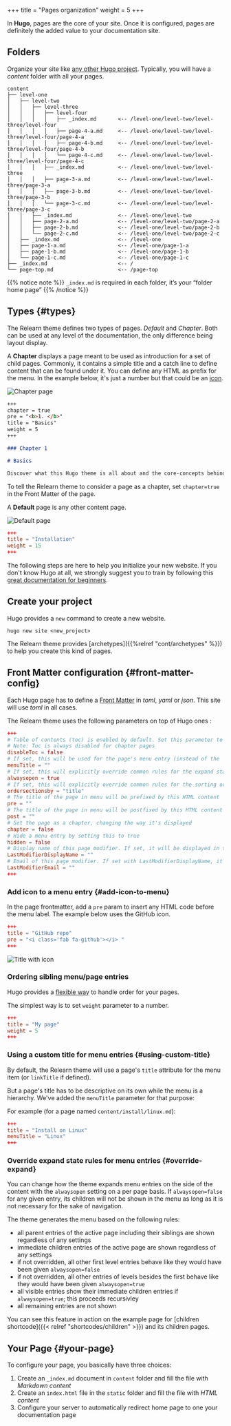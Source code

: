 +++
title = "Pages organization"
weight = 5
+++

In **Hugo**, pages are the core of your site. Once it is configured, pages are definitely the added value to your documentation site.

## Folders

Organize your site like [any other Hugo project](https://gohugo.io/content/organization/). Typically, you will have a *content* folder with all your pages.

````plaintext
content
├── level-one
│   ├── level-two
│   │   ├── level-three
│   │   │   ├── level-four
│   │   │   │   ├── _index.md       <-- /level-one/level-two/level-three/level-four
│   │   │   │   ├── page-4-a.md     <-- /level-one/level-two/level-three/level-four/page-4-a
│   │   │   │   ├── page-4-b.md     <-- /level-one/level-two/level-three/level-four/page-4-b
│   │   │   │   └── page-4-c.md     <-- /level-one/level-two/level-three/level-four/page-4-c
│   │   │   ├── _index.md           <-- /level-one/level-two/level-three
│   │   │   ├── page-3-a.md         <-- /level-one/level-two/level-three/page-3-a
│   │   │   ├── page-3-b.md         <-- /level-one/level-two/level-three/page-3-b
│   │   │   └── page-3-c.md         <-- /level-one/level-two/level-three/page-3-c
│   │   ├── _index.md               <-- /level-one/level-two
│   │   ├── page-2-a.md             <-- /level-one/level-two/page-2-a
│   │   ├── page-2-b.md             <-- /level-one/level-two/page-2-b
│   │   └── page-2-c.md             <-- /level-one/level-two/page-2-c
│   ├── _index.md                   <-- /level-one
│   ├── page-1-a.md                 <-- /level-one/page-1-a
│   ├── page-1-b.md                 <-- /level-one/page-1-b
│   └── page-1-c.md                 <-- /level-one/page-1-c
├── _index.md                       <-- /
└── page-top.md                     <-- /page-top
````

{{% notice note %}}
`_index.md` is required in each folder, it’s your “folder home page”
{{% /notice %}}

## Types {#types}

The Relearn theme defines two types of pages. *Default* and *Chapter*. Both can be used at any level of the documentation, the only difference being layout display.

A **Chapter** displays a page meant to be used as introduction for a set of child pages. Commonly, it contains a simple title and a catch line to define content that can be found under it.
You can define any HTML as prefix for the menu. In the example below, it's just a number but that could be an [icon](https://fortawesome.github.io/Font-Awesome/).

![Chapter page](/cont/pages/images/pages-chapter.png?width=50pc)

```markdown
+++
chapter = true
pre = "<b>1. </b>"
title = "Basics"
weight = 5
+++

### Chapter 1

# Basics

Discover what this Hugo theme is all about and the core-concepts behind it.
```

To tell the Relearn theme to consider a page as a chapter, set `chapter=true` in the Front Matter of the page.

A **Default** page is any other content page.

![Default page](/cont/pages/images/pages-default.png?width=50pc)

```toml
+++
title = "Installation"
weight = 15
+++
```

The following steps are here to help you initialize your new website. If you don't know Hugo at all, we strongly suggest you to train by following this [great documentation for beginners](https://gohugo.io/overview/quickstart/).

## Create your project

Hugo provides a `new` command to create a new website.

```shell
hugo new site <new_project>
```

The Relearn theme provides [archetypes]({{%relref "cont/archetypes" %}}) to help you create this kind of pages.

## Front Matter configuration {#front-matter-config}

Each Hugo page has to define a [Front Matter](https://gohugo.io/content/front-matter/) in *toml*, *yaml* or *json*. This site will use *toml* in all cases.

The Relearn theme uses the following parameters on top of Hugo ones :

```toml
+++
# Table of contents (toc) is enabled by default. Set this parameter to true to disable it.
# Note: Toc is always disabled for chapter pages
disableToc = false
# If set, this will be used for the page's menu entry (instead of the `title` attribute)
menuTitle = ""
# If set, this will explicitly override common rules for the expand state of a page's menu entry
alwaysopen = true
# If set, this will explicitly override common rules for the sorting order of a page's submenu entries
ordersectionsby = "title"
# The title of the page in menu will be prefixed by this HTML content
pre = ""
# The title of the page in menu will be postfixed by this HTML content
post = ""
# Set the page as a chapter, changing the way it's displayed
chapter = false
# Hide a menu entry by setting this to true
hidden = false
# Display name of this page modifier. If set, it will be displayed in the footer.
LastModifierDisplayName = ""
# Email of this page modifier. If set with LastModifierDisplayName, it will be displayed in the footer
LastModifierEmail = ""
+++
```

### Add icon to a menu entry {#add-icon-to-menu}

In the page frontmatter, add a `pre` param to insert any HTML code before the menu label. The example below uses the GitHub icon.

```toml
+++
title = "GitHub repo"
pre = "<i class='fab fa-github'></i> "
+++
```

![Title with icon](/cont/pages/images/frontmatter-icon.png)

### Ordering sibling menu/page entries

Hugo provides a [flexible way](https://gohugo.io/content/ordering/) to handle order for your pages.

The simplest way is to set `weight` parameter to a number.

```toml
+++
title = "My page"
weight = 5
+++
```

### Using a custom title for menu entries {#using-custom-title}

By default, the Relearn theme will use a page's `title` attribute for the menu item (or `linkTitle` if defined).

But a page's title has to be descriptive on its own while the menu is a hierarchy.
We've added the `menuTitle` parameter for that purpose:

For example (for a page named `content/install/linux.md`):

```toml
+++
title = "Install on Linux"
menuTitle = "Linux"
+++
```

### Override expand state rules for menu entries {#override-expand}

You can change how the theme expands menu entries on the side of the content with the `alwaysopen` setting on a per page basis. If `alwaysopen=false` for any given entry, its children will not be shown in the menu as long as it is not necessary for the sake of navigation.

The theme generates the menu based on the following rules:

- all parent entries of the active page including their siblings are shown regardless of any settings
- immediate children entries of the active page are shown regardless of any settings
- if not overridden, all other first level entries behave like they would have been given `alwaysopen=false`
- if not overridden, all other entries of levels besides the first behave like they would have been given `alwaysopen=true`
- all visible entries show their immediate children entries if `alwaysopen=true`; this proceeds recursivley
- all remaining entries are not shown

You can see this feature in action on the example page for [children shortcode]({{< relref "shortcodes/children" >}}) and its children pages.

## Your Page {#your-page}

To configure your page, you basically have three choices:

1. Create an `_index.md` document in `content` folder and fill the file with *Markdown content*
2. Create an `index.html` file in the `static` folder and fill the file with *HTML content*
3. Configure your server to automatically redirect home page to one your documentation page

